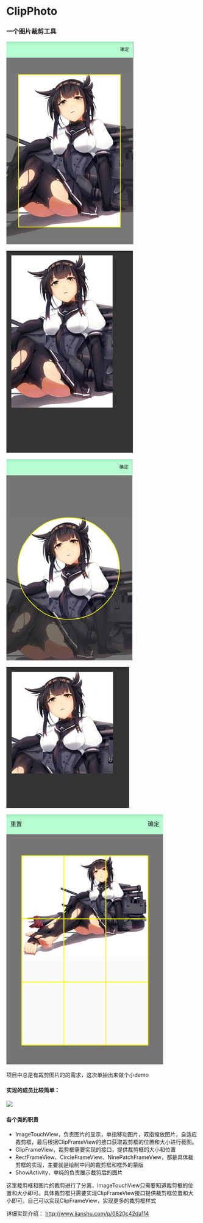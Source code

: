 # ClipPhoto
### 一个图片裁剪工具

![矩形裁剪框](https://github.com/clam314/Image/blob/master/clip1.png)

![裁剪结果](https://github.com/clam314/Image/blob/master/clip2.png)

![圆形裁剪框](https://github.com/clam314/Image/blob/master/clip3.png)

![裁剪结果](https://github.com/clam314/Image/blob/master/clip4.png)

![自适应](https://github.com/clam314/Image/blob/master/clip5.png)

项目中总是有裁剪图片的的需求，这次单抽出来做个小demo

#### 实现的成员比较简单：
![](http://upload-images.jianshu.io/upload_images/1699916-3d9693d8e573a7b4.png?imageMogr2/auto-orient/strip%7CimageView2/2/w/1240)

#### 各个类的职责
- ImageTouchView，负责图片的显示，单指移动图片，双指缩放图片，自适应裁剪框，最后根据ClipFrameView的接口获取裁剪框的位置和大小进行截图。
- ClipFrameView，裁剪框需要实现的接口，提供裁剪框的大小和位置
- RectFrameView、CircleFrameView、NinePatchFrameView，都是具体裁剪框的实现，主要就是绘制中间的裁剪框和框外的蒙版
- ShowActivity，单纯的负责展示裁剪后的图片

这里裁剪框和图片的裁剪进行了分离，ImageTouchView只需要知道裁剪框的位置和大小即可。具体裁剪框只需要实现ClipFrameView接口提供裁剪框位置和大小即可。自己可以实现ClipFrameView，实现更多的裁剪框样式

 详细实现介绍：
 http://www.jianshu.com/p/0820c42da114
